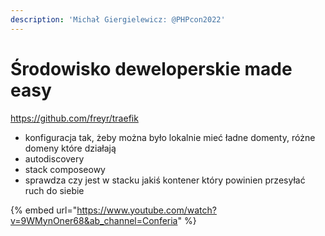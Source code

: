 ```yaml
---
description: 'Michał Giergielewicz: @PHPcon2022'
---
```


# Środowisko deweloperskie made easy

https://github.com/freyr/traefik

* konfiguracja tak, żeby można było lokalnie mieć ładne domenty, różne domeny które działają
* autodiscovery
* stack composeowy
* sprawdza czy jest w stacku jakiś kontener który powinien przesyłać ruch do siebie

{% embed url="https://www.youtube.com/watch?v=9WMynOner68&ab_channel=Conferia" %}
